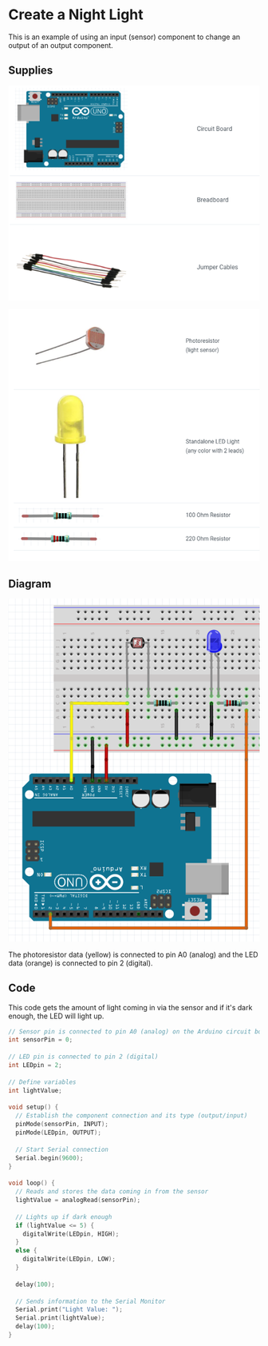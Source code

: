 # Create a Night Light

This is an example of using an input \(sensor\) component to change an output of an output component.

## Supplies

![](../../.gitbook/assets/image%20%28521%29.png)

![](../../.gitbook/assets/image%20%28522%29.png)

## Diagram

![](../../.gitbook/assets/image%20%28520%29.png)

The photoresistor data \(yellow\) is connected to pin A0 \(analog\) and the LED data \(orange\) is connected to pin 2 \(digital\).

## Code

This code gets the amount of light coming in via the sensor and if it's dark enough, the LED will light up.

```c
// Sensor pin is connected to pin A0 (analog) on the Arduino circuit board
int sensorPin = 0;

// LED pin is connected to pin 2 (digital)
int LEDpin = 2;

// Define variables
int lightValue;

void setup() {
  // Establish the component connection and its type (output/input)
  pinMode(sensorPin, INPUT);
  pinMode(LEDpin, OUTPUT);
  
  // Start Serial connection
  Serial.begin(9600);
}

void loop() {
  // Reads and stores the data coming in from the sensor
  lightValue = analogRead(sensorPin);

  // Lights up if dark enough
  if (lightValue <= 5) {
    digitalWrite(LEDpin, HIGH);
  }
  else {
    digitalWrite(LEDpin, LOW);
  }
  
  delay(100);

  // Sends information to the Serial Monitor
  Serial.print("Light Value: ");
  Serial.print(lightValue);
  delay(100);
}
```

